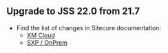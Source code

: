 ## Upgrade to JSS 22.0 from 21.7

* Find the list of changes in Sitecore documentation:
  * [XM Cloud](https://doc.sitecore.com/xmc/en/developers/jss/220/jss-xmc/upgrade-jss-21-7-next-js-apps-to-version-22-0-0.html)
  * [SXP / OnPrem](https://doc.sitecore.com/xp/en/developers/hd/22/sitecore-headless-development/upgrade-jss-apps-to-jss-22-0-0.html)
  